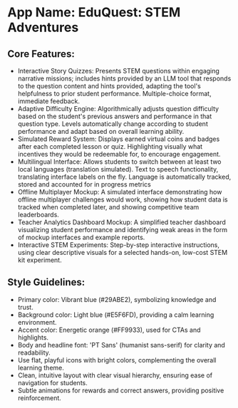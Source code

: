 # **App Name**: EduQuest: STEM Adventures

## Core Features:

- Interactive Story Quizzes: Presents STEM questions within engaging narrative missions; includes hints provided by an LLM tool that responds to the question content and hints provided, adapting the tool's helpfulness to prior student performance. Multiple-choice format, immediate feedback.
- Adaptive Difficulty Engine: Algorithmically adjusts question difficulty based on the student's previous answers and performance in that question type. Levels automatically change according to student performance and adapt based on overall learning ability.
- Simulated Reward System: Displays earned virtual coins and badges after each completed lesson or quiz. Highlighting visually what incentives they would be redeemable for, to encourage engagement.
- Multilingual Interface: Allows students to switch between at least two local languages (translation simulated). Text to speech functionality, translating interface labels on the fly. Language is automatically tracked, stored and accounted for in progress metrics
- Offline Multiplayer Mockup: A simulated interface demonstrating how offline multiplayer challenges would work, showing how student data is tracked when completed later, and showing competitive team leaderboards.
- Teacher Analytics Dashboard Mockup: A simplified teacher dashboard visualizing student performance and identifying weak areas in the form of mockup interfaces and example reports.
- Interactive STEM Experiments: Step-by-step interactive instructions, using clear descriptive visuals for a selected hands-on, low-cost STEM kit experiment.

## Style Guidelines:

- Primary color: Vibrant blue (#29ABE2), symbolizing knowledge and trust.
- Background color: Light blue (#E5F6FD), providing a calm learning environment.
- Accent color: Energetic orange (#FF9933), used for CTAs and highlights.
- Body and headline font: 'PT Sans' (humanist sans-serif) for clarity and readability.
- Use flat, playful icons with bright colors, complementing the overall learning theme.
- Clean, intuitive layout with clear visual hierarchy, ensuring ease of navigation for students.
- Subtle animations for rewards and correct answers, providing positive reinforcement.